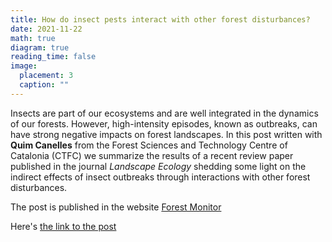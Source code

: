 ```yaml
---
title: How do insect pests interact with other forest disturbances?
date: 2021-11-22
math: true
diagram: true
reading_time: false  
image:
  placement: 3
  caption: ""
---
```


Insects are part of our ecosystems and are well integrated in the dynamics of our forests. However, high-intensity episodes, known as outbreaks, can have strong negative impacts on forest landscapes. In this post written with **Quim Canelles** from the Forest Sciences and Technology Centre of Catalonia (CTFC) we summarize the results of a recent review paper published in the journal *Landscape Ecology* shedding some light on the indirect effects of insect outbreaks through interactions with other forest disturbances.

The post is published in the website [Forest Monitor](http://www.forest-monitor.com/en/) 

Here's [the link to the post](https://www.forest-monitor.com/en/insect-pests-forest-disturbances/)


